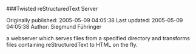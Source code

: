 ###Twisted reStructuredText Server

Originally published: 2005-05-09 04:05:38
Last updated: 2005-05-09 04:05:38
Author: Siegmund Führinger

a webserver which serves files from a specified directory and transforms files containing reStructuredText to HTML on the fly.